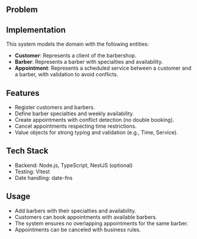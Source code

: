 ## Problem


## Implementation

This system models the domain with the following entities:

* **Customer**: Represents a client of the barbershop.
* **Barber**: Represents a barber with specialties and availability.
* **Appointment**: Represents a scheduled service between a customer and a barber, with validation to avoid conflicts.

## Features

* Register customers and barbers.
* Define barber specialties and weekly availability.
* Create appointments with conflict detection (no double booking).
* Cancel appointments respecting time restrictions.
* Value objects for strong typing and validation (e.g., Time, Service).

## Tech Stack

* Backend: Node.js, TypeScript, NestJS (optional)
* Testing: Vitest
* Date handling: date-fns

## Usage

* Add barbers with their specialties and availability.
* Customers can book appointments with available barbers.
* The system ensures no overlapping appointments for the same barber.
* Appointments can be canceled with business rules.
